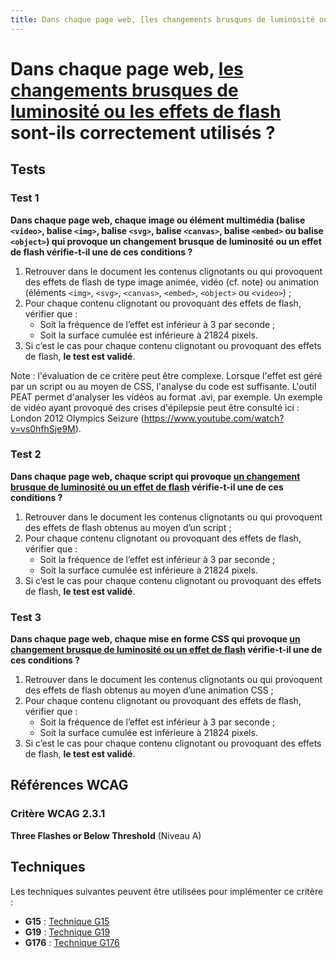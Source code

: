 ```yaml
---
title: Dans chaque page web, [les changements brusques de luminosité ou les effets de flash](/rgaa/glossaire/changement-brusque-de-luminosite-ou-effet-de-flash) sont-ils correctement utilisés ?
---
```


# Dans chaque page web, [les changements brusques de luminosité ou les effets de flash](/rgaa/glossaire/changement-brusque-de-luminosite-ou-effet-de-flash) sont-ils correctement utilisés ?



## Tests

### Test 1

**Dans chaque page web, chaque image ou élément multimédia (balise `<video>`, balise `<img>`, balise `<svg>`, balise `<canvas>`, balise `<embed>` ou balise `<object>`) qui provoque un changement brusque de luminosité ou un effet de flash vérifie-t-il une de ces conditions ?**

1. Retrouver dans le document les contenus clignotants ou qui provoquent des effets de flash de type image animée, vidéo (cf. note) ou animation (éléments `<img>`, `<svg>`, `<canvas>`, `<embed>`, `<object>` ou `<video>`) ;
2. Pour chaque contenu clignotant ou provoquant des effets de flash, vérifier que :
   - Soit la fréquence de l’effet est inférieur à 3 par seconde ;
   - Soit la surface cumulée est inférieure à 21824 pixels.
3. Si c’est le cas pour chaque contenu clignotant ou provoquant des effets de flash, **le test est validé**.

Note : l'évaluation de ce critère peut être complexe. Lorsque l'effet est géré par un script ou au moyen de CSS, l'analyse du code est suffisante. L'outil PEAT permet d'analyser les vidéos au format .avi, par exemple. Un exemple de vidéo ayant provoqué des crises d'épilepsie peut être consulté ici : London 2012 Olympics Seizure (https://www.youtube.com/watch?v=vs0hfhSje9M).

### Test 2

**Dans chaque page web, chaque script qui provoque [un changement brusque de luminosité ou un effet de flash](/rgaa/glossaire/changement-brusque-de-luminosite-ou-effet-de-flash) vérifie-t-il une de ces conditions ?**

1. Retrouver dans le document les contenus clignotants ou qui provoquent des effets de flash obtenus au moyen d’un script ;
2. Pour chaque contenu clignotant ou provoquant des effets de flash, vérifier que :
   - Soit la fréquence de l’effet est inférieur à 3 par seconde ;
   - Soit la surface cumulée est inférieure à 21824 pixels.
3. Si c’est le cas pour chaque contenu clignotant ou provoquant des effets de flash, **le test est validé**.

### Test 3

**Dans chaque page web, chaque mise en forme CSS qui provoque [un changement brusque de luminosité ou un effet de flash](/rgaa/glossaire/changement-brusque-de-luminosite-ou-effet-de-flash) vérifie-t-il une de ces conditions ?**

1. Retrouver dans le document les contenus clignotants ou qui provoquent des effets de flash obtenus au moyen d’une animation CSS ;
2. Pour chaque contenu clignotant ou provoquant des effets de flash, vérifier que :
   - Soit la fréquence de l’effet est inférieur à 3 par seconde ;
   - Soit la surface cumulée est inférieure à 21824 pixels.
3. Si c’est le cas pour chaque contenu clignotant ou provoquant des effets de flash, **le test est validé**.



## Références WCAG

### Critère WCAG 2.3.1

**Three Flashes or Below Threshold** (Niveau A)



## Techniques

Les techniques suivantes peuvent être utilisées pour implémenter ce critère :

- **G15** : [Technique G15](https://www.w3.org/WAI/WCAG21/Techniques/html/G15)
- **G19** : [Technique G19](https://www.w3.org/WAI/WCAG21/Techniques/html/G19)
- **G176** : [Technique G176](https://www.w3.org/WAI/WCAG21/Techniques/html/G176)
